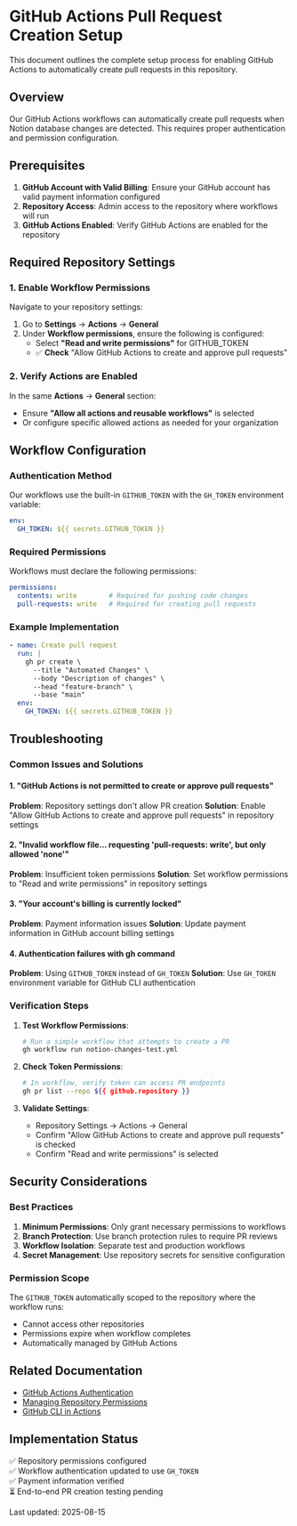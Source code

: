 # GitHub Actions Pull Request Creation Setup

This document outlines the complete setup process for enabling GitHub Actions to automatically create pull requests in this repository.

## Overview

Our GitHub Actions workflows can automatically create pull requests when Notion database changes are detected. This requires proper authentication and permission configuration.

## Prerequisites

1. **GitHub Account with Valid Billing**: Ensure your GitHub account has valid payment information configured
2. **Repository Access**: Admin access to the repository where workflows will run
3. **GitHub Actions Enabled**: Verify GitHub Actions are enabled for the repository

## Required Repository Settings

### 1. Enable Workflow Permissions

Navigate to your repository settings:

1. Go to **Settings** → **Actions** → **General**
2. Under **Workflow permissions**, ensure the following is configured:
   - Select **"Read and write permissions"** for GITHUB_TOKEN
   - ✅ **Check** "Allow GitHub Actions to create and approve pull requests"

### 2. Verify Actions are Enabled

In the same **Actions** → **General** section:
- Ensure **"Allow all actions and reusable workflows"** is selected
- Or configure specific allowed actions as needed for your organization

## Workflow Configuration

### Authentication Method

Our workflows use the built-in `GITHUB_TOKEN` with the `GH_TOKEN` environment variable:

```yaml
env:
  GH_TOKEN: ${{ secrets.GITHUB_TOKEN }}
```

### Required Permissions

Workflows must declare the following permissions:

```yaml
permissions:
  contents: write        # Required for pushing code changes
  pull-requests: write   # Required for creating pull requests
```

### Example Implementation

```yaml
- name: Create pull request
  run: |
    gh pr create \
      --title "Automated Changes" \
      --body "Description of changes" \
      --head "feature-branch" \
      --base "main"
  env:
    GH_TOKEN: ${{ secrets.GITHUB_TOKEN }}
```

## Troubleshooting

### Common Issues and Solutions

#### 1. "GitHub Actions is not permitted to create or approve pull requests"

**Problem**: Repository settings don't allow PR creation
**Solution**: Enable "Allow GitHub Actions to create and approve pull requests" in repository settings

#### 2. "Invalid workflow file... requesting 'pull-requests: write', but only allowed 'none'"

**Problem**: Insufficient token permissions
**Solution**: Set workflow permissions to "Read and write permissions" in repository settings

#### 3. "Your account's billing is currently locked"

**Problem**: Payment information issues
**Solution**: Update payment information in GitHub account billing settings

#### 4. Authentication failures with gh command

**Problem**: Using `GITHUB_TOKEN` instead of `GH_TOKEN`
**Solution**: Use `GH_TOKEN` environment variable for GitHub CLI authentication

### Verification Steps

1. **Test Workflow Permissions**:
   ```bash
   # Run a simple workflow that attempts to create a PR
   gh workflow run notion-changes-test.yml
   ```

2. **Check Token Permissions**:
   ```bash
   # In workflow, verify token can access PR endpoints
   gh pr list --repo ${{ github.repository }}
   ```

3. **Validate Settings**:
   - Repository Settings → Actions → General
   - Confirm "Allow GitHub Actions to create and approve pull requests" is checked
   - Confirm "Read and write permissions" is selected

## Security Considerations

### Best Practices

1. **Minimum Permissions**: Only grant necessary permissions to workflows
2. **Branch Protection**: Use branch protection rules to require PR reviews
3. **Workflow Isolation**: Separate test and production workflows
4. **Secret Management**: Use repository secrets for sensitive configuration

### Permission Scope

The `GITHUB_TOKEN` automatically scoped to the repository where the workflow runs:
- Cannot access other repositories
- Permissions expire when workflow completes
- Automatically managed by GitHub Actions

## Related Documentation

- [GitHub Actions Authentication](https://docs.github.com/en/actions/security-guides/automatic-token-authentication)
- [Managing Repository Permissions](https://docs.github.com/en/repositories/managing-your-repositorys-settings-and-features)
- [GitHub CLI in Actions](https://docs.github.com/en/actions/using-workflows/using-github-cli-in-workflows)

## Implementation Status

✅ Repository permissions configured  
✅ Workflow authentication updated to use `GH_TOKEN`  
✅ Payment information verified  
⏳ End-to-end PR creation testing pending  

Last updated: 2025-08-15